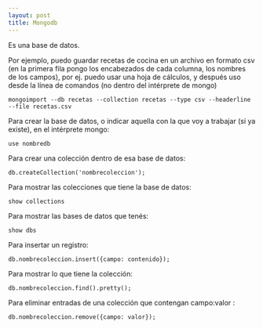```yaml
---
layout: post
title: Mongodb
---
```

Es una base de datos.

Por ejemplo, puedo guardar recetas de cocina en un archivo en formato csv (en la primera fila pongo los encabezados de cada columna, los nombres de los campos), por ej. puedo usar una hoja de cálculos, y después uso desde la línea de comandos (no dentro del intérprete de mongo)

    mongoimport --db recetas --collection recetas --type csv --headerline --file recetas.csv

Para crear la base de datos, o indicar aquella con la que voy a trabajar (si ya existe), en el intérprete mongo:

    use nombredb

Para crear una colección dentro de esa base de datos:

    db.createCollection('nombrecoleccion');

Para mostrar las colecciones que tiene la base de datos:

    show collections

Para mostrar las bases de datos que tenés:

    show dbs

Para insertar un registro:

    db.nombrecoleccion.insert({campo: contenido});

Para mostrar lo que tiene la colección:

    db.nombrecoleccion.find().pretty();

Para eliminar entradas de una colección que contengan campo:valor :

    db.nombrecoleccion.remove({campo: valor});